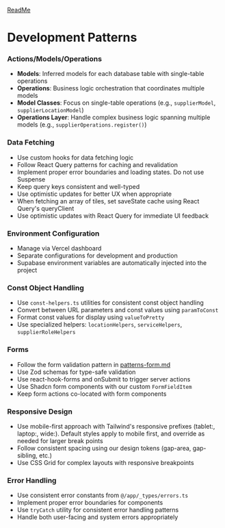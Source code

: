 [ReadMe](/README.md)

# Development Patterns

### Actions/Models/Operations

- **Models**: Inferred models for each database table with single-table operations
- **Operations**: Business logic orchestration that coordinates multiple models
- **Model Classes**: Focus on single-table operations (e.g., `supplierModel`, `supplierLocationModel`)
- **Operations Layer**: Handle complex business logic spanning multiple models (e.g., `supplierOperations.register()`)

### Data Fetching

- Use custom hooks for data fetching logic
- Follow React Query patterns for caching and revalidation
- Implement proper error boundaries and loading states. Do not use Suspense
- Keep query keys consistent and well-typed
- Use optimistic updates for better UX when appropriate
- When fetching an array of tiles, set saveState cache using React Query's queryClient
- Use optimistic updates with React Query for immediate UI feedback

### Environment Configuration

- Manage via Vercel dashboard
- Separate configurations for development and production
- Supabase environment variables are automatically injected into the project

### Const Object Handling

- Use `const-helpers.ts` utilities for consistent const object handling
- Convert between URL parameters and const values using `paramToConst`
- Format const values for display using `valueToPretty`
- Use specialized helpers: `locationHelpers`, `serviceHelpers`, `supplierRoleHelpers`

### Forms

- Follow the form validation pattern in [patterns-form.md](./patterns-form.md)
- Use Zod schemas for type-safe validation
- Use react-hook-forms and onSubmit to trigger server actions
- Use Shadcn form components with our custom `FormFieldItem`
- Keep form actions co-located with form components

### Responsive Design

- Use mobile-first approach with Tailwind's responsive prefixes (tablet:, laptop:, wide:). Default styles apply to mobile first, and override as needed for larger break points
- Follow consistent spacing using our design tokens (gap-area, gap-sibling, etc.)
- Use CSS Grid for complex layouts with responsive breakpoints

### Error Handling

- Use consistent error constants from `@/app/_types/errors.ts`
- Implement proper error boundaries for components
- Use `tryCatch` utility for consistent error handling patterns
- Handle both user-facing and system errors appropriately
